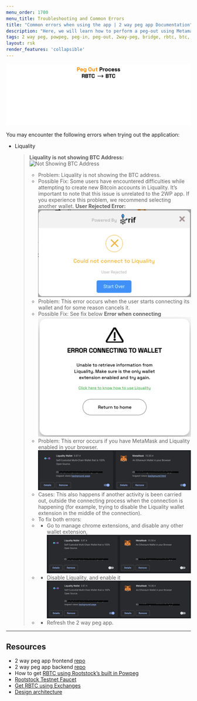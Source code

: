 ```yaml
---
menu_order: 1700
menu_title: Troubleshooting and Common Errors
title: "Common errors when using the app | 2 way peg app Documentation"
description: "Here, we will learn how to perform a peg-out using Metamask Wallet."
tags: 2 way peg, powpeg, peg-in, peg-out, 2way-peg, bridge, rbtc, btc, testnet, mainnet, trezor, liquality, leger, guide, setup, integrate, use
layout: rsk
render_features: 'collapsible'
---
```


![2 way peg app (peg-out)](/assets/img/guides/two-way-peg-app/pegout.gif)

You may encounter the following errors when trying out the application:

[](#top "collapsible")
- Liquality 
    > **Liquality is not showing BTC Address:** 
    > ![Not Showing BTC Address](/assets/img/guides/two-way-peg-app/liquality/common-errors/liquality-no-address.png)
    > - Problem: Liquality is not showing the BTC address.
    > - Possible Fix: Some users have encountered difficulties while attempting to create new Bitcoin accounts in Liquality. It’s   important to note that this issue is unrelated to the 2WP app. If you experience this problem, we recommend selecting another wallet.
    > **User Rejected Error:** 
    > ![User Rejected error](/assets/img/guides/two-way-peg-app/liquality/common-errors/1-common-errors.png)
    > - Problem: This error occurs when the user starts connecting its wallet and for some reason cancels it.
    > - Possible Fix: See fix below
    > **Error when connecting**
    > ![Error connecting](/assets/img/guides/two-way-peg-app/liquality/common-errors/2-common-errors.png)
    > - Problem: This error occurs if you have MetaMask and Liquality enabled in your browser. 
    > ![MetaMask and Liquality enabled](/assets/img/guides/two-way-peg-app/liquality/common-errors/3-common-errors.png)
    > - Cases: This also happens if another activity is been carried out, outside the connecting process when the connection is happening (for example, trying to disable the Liquality wallet extension in the middle of the connection).
    > - To fix both errors: 
    > - * Go to manage chrome extensions, and disable any other wallet extension, 
    > ![Disable extensions](/assets/img/guides/two-way-peg-app/liquality/common-errors/4-common-errors.png)
    > - * Disable Liquality, and  enable it
    > ![Enable Liquality](/assets/img/guides/two-way-peg-app/liquality/common-errors/5-common-errors.png)
    > - * Refresh the 2 way peg app.
----

## Resources
* 2 way peg app frontend [repo](https://github.com/rsksmart/2wp-app)
* 2 way peg app backend [repo](https://github.com/rsksmart/2wp-api)
* How to get [RBTC using Rootstock’s built in Powpeg](https://developers.rootstock.io/guides/get-crypto-on-rsk/powpeg-btc-rbtc/)
* [Rootstock Testnet Faucet](https://faucet.rootstock.io/)
* [Get RBTC using Exchanges](https://developers.rootstock.io/guides/get-crypto-on-rsk/rbtc-exchanges/)
* [Design architecture](/guides/two-way-peg-app/advanced-operations/design-architecture/)